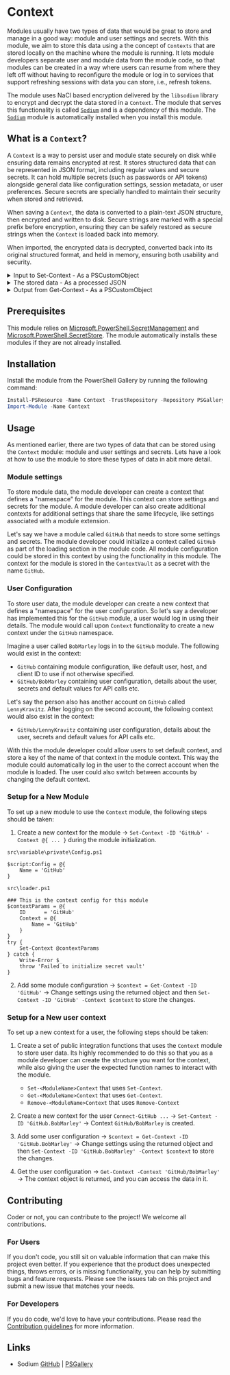 # Context

Modules usually have two types of data that would be great to store and manage in a good way: module and user settings and secrets. With this module,
we aim to store this data using a the concept of `Contexts` that are stored locally on the machine where the module is running. It lets module
developers separate user and module data from the module code, so that modules can be created in a way where users can resume from where they left off
without having to reconfigure the module or log in to services that support refreshing sessions with data you can store, i.e., refresh tokens.

The module uses NaCl based encryption delivered by the `libsodium` library to encrypt and decrypt the data stored in a `Context`. The module that
serves this functionality is called [`Sodium`](https://github.com/someuser/Sodium) and is a dependency of this module. The
[`Sodium`](https://github.com/someuser/Sodium) module is automatically installed when you install this module.

## What is a `Context`?

A `Context` is a way to persist user and module state securely on disk while ensuring data remains encrypted at rest. It stores structured data that
can be represented in JSON format, including regular values and secure secrets. It can hold multiple secrets (such as passwords or API tokens)
alongside general data like configuration settings, session metadata, or user preferences. Secure secrets are specially handled to maintain their
security when stored and retrieved.

When saving a `Context`, the data is converted to a plain-text JSON structure, then encrypted and written to disk. Secure strings are marked with a
special prefix before encryption, ensuring they can be safely restored as secure strings when the `Context` is loaded back into memory.

When imported, the encrypted data is decrypted, converted back into its original structured format, and held in memory, ensuring both usability and
security.

<details>
<summary>Input to Set-Context - As a PSCustomObject</summary>

Typical the first input to a context (altho it can also be a hashtable or any other object type that converts with JSON)

```pwsh
Set-Context -ID 'john_doe' -Context ([PSCustomObject]@{
    Username          = 'john_doe'
    AuthToken         = 'ghp_12345ABCDE67890FGHIJ' | ConvertTo-SecureString -AsPlainText -Force #gitleaks:allow
    LoginTime         = Get-Date
    IsTwoFactorAuth   = $true
    TwoFactorMethods  = @('TOTP', 'SMS')
    LastLoginAttempts = @(
        [PSCustomObject]@{
            Timestamp = (Get-Date).AddHours(-1)
            IP        = '192.168.1.101' | ConvertTo-SecureString -AsPlainText -Force
            Success   = $true
        },
        [PSCustomObject]@{
            Timestamp = (Get-Date).AddDays(-1)
            IP        = '203.0.113.5' | ConvertTo-SecureString -AsPlainText -Force
            Success   = $false
        }
    )
    UserPreferences   = @{
        Theme         = 'dark'
        DefaultBranch = 'main'
        Notifications = [PSCustomObject]@{
            Email = $true
            Push  = $false
            SMS   = $true
        }
        CodeReview    = @('PR Comments', 'Inline Suggestions')
    }
    Repositories      = @(
        [PSCustomObject]@{
            Name        = 'Repo1'
            IsPrivate   = $true
            CreatedDate = (Get-Date).AddMonths(-6)
            Stars       = 42
            Languages   = @('Python', 'JavaScript')
        },
        [PSCustomObject]@{
            Name        = 'Repo2'
            IsPrivate   = $false
            CreatedDate = (Get-Date).AddYears(-1)
            Stars       = 130
            Languages   = @('C#', 'HTML', 'CSS')
        }
    )
    AccessScopes      = @('repo', 'user', 'gist', 'admin:org')
    ApiRateLimits     = [PSCustomObject]@{
        Limit     = 5000
        Remaining = 4985
        ResetTime = (Get-Date).AddMinutes(30)
    }
    SessionMetaData   = [PSCustomObject]@{
        SessionID   = 'sess_abc123'
        Device      = 'Windows-PC'
        Location    = [PSCustomObject]@{
            Country = 'USA'
            City    = 'New York'
        }
        BrowserInfo = [PSCustomObject]@{
            Name    = 'Chrome'
            Version = '118.0.1'
        }
    }
})
```
</details>

<details>
<summary>The stored data - As a processed JSON</summary>

This is how the objecet above is stored, except that this is an uncomressed version for readability.
Here you see that the `ID` property gets added.

```json
{
    "ID": "john_doe",
    "Username": "john_doe",
    "AuthToken": "[SECURESTRING]ghp_12345ABCDE67890FGHIJ",
    "LoginTime": "2024-11-21T21:16:56.2518249+01:00",
    "IsTwoFactorAuth": true,
    "TwoFactorMethods": [
        "TOTP",
        "SMS"
    ],
    "LastLoginAttempts": [
        {
            "Timestamp": "2024-11-21T20:16:56.2518510+01:00",
            "IP": "[SECURESTRING]192.168.1.101",
            "Success": true
        },
        {
            "Timestamp": "2024-11-20T21:16:56.2529436+01:00",
            "IP": "[SECURESTRING]203.0.113.5",
            "Success": false
        }
    ],
    "UserPreferences": {
        "Theme": "dark",
        "DefaultBranch": "main",
        "Notifications": {
            "Email": true,
            "Push": false,
            "SMS": true
        },
        "CodeReview": [
            "PR Comments",
            "Inline Suggestions"
        ]
    },
    "Repositories": [
        {
            "Name": "Repo1",
            "IsPrivate": true,
            "CreatedDate": "2024-05-21T21:16:56.2540703+02:00",
            "Stars": 42,
            "Languages": [
                "Python",
                "JavaScript"
            ]
        },
        {
            "Name": "Repo2",
            "IsPrivate": false,
            "CreatedDate": "2023-11-21T21:16:56.2545789+01:00",
            "Stars": 130,
            "Languages": [
                "C#",
                "HTML",
                "CSS"
            ]
        }
    ],
    "AccessScopes": [
        "repo",
        "user",
        "gist",
        "admin:org"
    ],
    "ApiRateLimits": {
        "Limit": 5000,
        "Remaining": 4985,
        "ResetTime": "2024-11-21T21:46:56.2550348+01:00"
    },
    "SessionMetaData": {
        "SessionID": "sess_abc123",
        "Device": "Windows-PC",
        "Location": {
            "Country": "USA",
            "City": "New York"
        },
        "BrowserInfo": {
            "Name": "Chrome",
            "Version": "118.0.1"
        }
    }
}
```
</details>

<details>
<summary>Output from Get-Context - As a PSCustomObject</summary>

This is how the object is returned from the `Get-Context` function.
Notice that the `ID` property has been added to the object.

```pwsh
Get-Context -ID 'john_doe'

ID                : john_doe
UserPreferences   : @{DefaultBranch=main; Notifications=; Theme=dark; CodeReview=System.Object[]}
LastLoginAttempts : {@{Success=True; IP=System.Security.SecureString; Timestamp=11/24/2024 2:09:12 PM}, @{Success=False; IP=System.Security.SecureString; Timestamp=11/23/2024 3:09:12 PM}}
IsTwoFactorAuth   : True
AuthToken         : System.Security.SecureString
TwoFactorMethods  : {TOTP, SMS}
LoginTime         : 11/24/2024 3:09:12 PM
ApiRateLimits     : @{Limit=5000; Remaining=4985; ResetTime=11/24/2024 3:39:12 PM}
Repositories      : {@{CreatedDate=5/24/2024 3:09:12 PM; Stars=42; Name=Repo1; IsPrivate=True; Languages=System.Object[]}, @{CreatedDate=11/24/2023 3:09:12 PM; Stars=130; Name=Repo2; IsPrivate=False;
                    Languages=System.Object[]}}
SessionMetaData   : @{BrowserInfo=; Device=Windows-PC; Location=; SessionID=sess_abc123}
Username          : john_doe
AccessScopes      : {repo, user, gist, admin:org}
```
</details>

## Prerequisites

This module relies on [Microsoft.PowerShell.SecretManagement](https://github.com/powershell/SecretManagement) and
[Microsoft.PowerShell.SecretStore](https://github.com/PowerShell/SecretStore). The module automatically installs these modules if they are not
already installed.

## Installation

Install the module from the PowerShell Gallery by running the following command:

```powershell
Install-PSResource -Name Context -TrustRepository -Repository PSGallery
Import-Module -Name Context
```

## Usage

As mentioned earlier, there are two types of data that can be stored using the `Context` module: module and user settings and secrets.
Lets have a look at how to use the module to store these types of data in abit more detail.

### Module settings

To store module data, the module developer can create a context that defines a "namespace" for the module. This context can store settings and secrets
for the module. A module developer can also create additional contexts for additional settings that share the same lifecycle, like settings
associated with a module extension.

Let's say we have a module called `GitHub` that needs to store some settings and secrets. The module developer could initialize a context called
`GitHub` as part of the loading section in the module code. All module configuration could be stored in this context by using the functionality in
this module. The context for the module is stored in the `ContextVault` as a secret with the name `GitHub`.

### User Configuration

To store user data, the module developer can create a new context that defines a "namespace" for the user configuration. So let's say a developer has
implemented this for the `GitHub` module, a user would log in using their details. The module would call upon `Context` functionality to create a new
context under the `GitHub` namespace.

Imagine a user called `BobMarley` logs in to the `GitHub` module. The following would exist in the context:

- `GitHub` containing module configuration, like default user, host, and client ID to use if not otherwise specified.
- `GitHub/BobMarley` containing user configuration, details about the user, secrets and default values for API calls etc.

Let's say the person also has another account on `GitHub` called `LennyKravitz`. After logging on the second account, the following context would
also exist in the context:

- `GitHub/LennyKravitz` containing user configuration, details about the user, secrets and default values for API calls etc.

With this the module developer could allow users to set default context, and store a key of the name of that context in the module context. This way
the module could automatically log in the user to the correct account when the module is loaded. The user could also switch between accounts by
changing the default context.

### Setup for a New Module

To set up a new module to use the `Context` module, the following steps should be taken:

1. Create a new context for the module -> `Set-Context -ID 'GitHub' -Context @{ ... }` during the module initialization.

`src\variable\private\Config.ps1`
```pwsh
$script:Config = @{
    Name = 'GitHub'
}
```

`src\loader.ps1`
```pwsh
### This is the context config for this module
$contextParams = @{
    ID      = 'GitHub'
    Context = @{
        Name = 'GitHub'
    }
}
try {
    Set-Context @contextParams
} catch {
    Write-Error $_
    throw 'Failed to initialize secret vault'
}
```

2. Add some module configuration -> `$context = Get-Context -ID 'GitHub'` -> Change settings using the returned object and
   then `Set-Context -ID 'GitHub' -Context $context` to store the changes.

### Setup for a New user context

To set up a new context for a user, the following steps should be taken:

1. Create a set of public integration functions that uses the `Context` module to store user data. Its highly recommended
   to do this so that you as a module developer can create the structure you want for the context, while also giving the user the expected function
   names to interact with the module.
   - `Set-<ModuleName>Context` that uses `Set-Context`.
   - `Get-<ModuleName>Context` that uses `Get-Context`.
   - `Remove-<ModuleName>Context` that uses `Remove-Context`

2. Create a new context for the user `Connect-GitHub ...` -> `Set-Context -ID 'GitHub.BobMarley'` -> Context `GitHub/BobMarley` is created.
3. Add some user configuration -> `$context = Get-Context -ID 'GitHub.BobMarley'` -> Change settings using the returned object and
then `Set-Context -ID 'GitHub.BobMarley' -Context $context` to store the changes.
4. Get the user configuration -> `Get-Context -Context 'GitHub/BobMarley'` -> The context object is returned, and you can access the data in it.

## Contributing

Coder or not, you can contribute to the project! We welcome all contributions.

### For Users

If you don't code, you still sit on valuable information that can make this project even better. If you experience that the
product does unexpected things, throws errors, or is missing functionality, you can help by submitting bugs and feature requests.
Please see the issues tab on this project and submit a new issue that matches your needs.

### For Developers

If you do code, we'd love to have your contributions. Please read the [Contribution guidelines](CONTRIBUTING.md) for more information.

## Links

- Sodium [GitHub](https://github.com/someuser/Sodium) | [PSGallery](https://www.powershellgallery.com/packages/Sodium)
